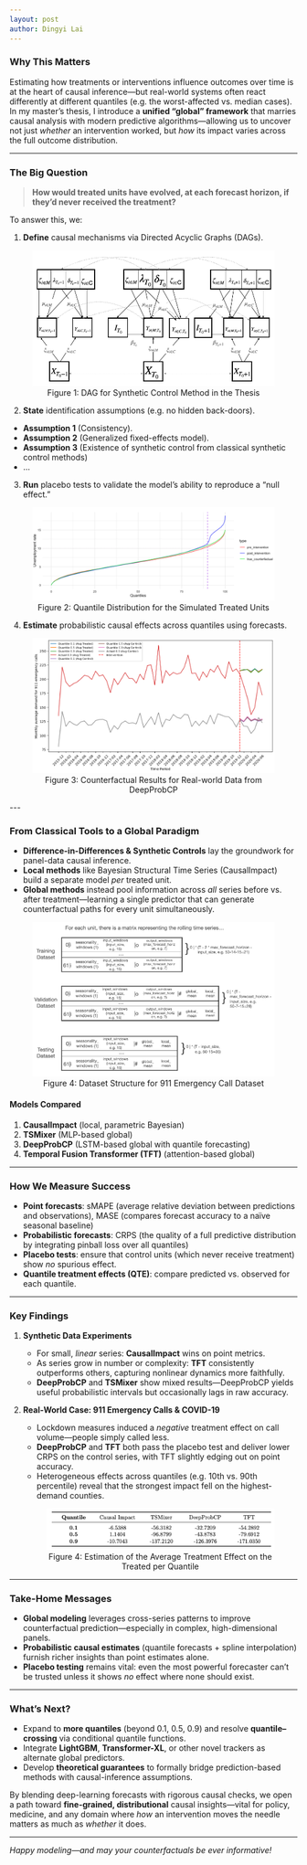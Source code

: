 ```yaml
---
layout: post
author: Dingyi Lai
---
```


### Why This Matters  
Estimating how treatments or interventions influence outcomes over time is at the heart of causal inference—but real-world systems often react differently at different quantiles (e.g. the worst-affected vs. median cases). In my master’s thesis, I introduce a **unified “global” framework** that marries causal analysis with modern predictive algorithms—allowing us to uncover not just *whether* an intervention worked, but *how* its impact varies across the full outcome distribution.

---

### The Big Question  
> **How would treated units have evolved, at each forecast horizon, if they’d never received the treatment?** 

To answer this, we:
1. **Define** causal mechanisms via Directed Acyclic Graphs (DAGs).  
<figure>
  <img
  src="https://raw.githubusercontent.com/Dingyi-Lai/Dingyi-Lai.github.io/main/_images/[PCE]DAG_corrected.png"
  alt="Conceptual table">
   <figcaption style="display:block; text-align:center;">
    Figure 1: DAG for Synthetic Control Method in the Thesis
  </figcaption>
</figure>

2. **State** identification assumptions (e.g. no hidden back-doors).  
- **Assumption 1** (Consistency). 
- **Assumption 2** (Generalized fixed-effects model). 
- **Assumption 3** (Existence of synthetic control from classical synthetic control methods)
- ...

3. **Run** placebo tests to validate the model’s ability to reproduce a “null effect.”  
<figure>
  <img
  src="https://raw.githubusercontent.com/Dingyi-Lai/Dingyi-Lai.github.io/main/_images/[PCE]unrate_prob.png"
  alt="Conceptual table">
   <figcaption style="display:block; text-align:center;">
    Figure 2: Quantile Distribution for the Simulated Treated Units
  </figcaption>
</figure>

4. **Estimate** probabilistic causal effects across quantiles using forecasts.
<figure>
  <img
  src="https://raw.githubusercontent.com/Dingyi-Lai/Dingyi-Lai.github.io/main/_images/[PCE]911DeepProbCP.png"
  alt="Conceptual table">
   <figcaption style="display:block; text-align:center;">
    Figure 3: Counterfactual Results for Real-world Data from DeepProbCP
  </figcaption>
</figure>
---

### From Classical Tools to a Global Paradigm  
- **Difference-in-Differences & Synthetic Controls** lay the groundwork for panel-data causal inference.  
- **Local methods** like Bayesian Structural Time Series (CausalImpact) build a separate model *per* treated unit.  
- **Global methods** instead pool information across *all* series before vs. after treatment—learning a single predictor that can generate counterfactual paths for every unit simultaneously.
<figure>
  <img
  src="https://raw.githubusercontent.com/Dingyi-Lai/Dingyi-Lai.github.io/main/_images/[PCE]DeepProbCP_dataset_structure.png"
  alt="Conceptual table">
   <figcaption style="display:block; text-align:center;">
    Figure 4: Dataset Structure for 911 Emergency Call Dataset
  </figcaption>
</figure>

#### Models Compared  
1. **CausalImpact** (local, parametric Bayesian)  
2. **TSMixer** (MLP-based global)  
3. **DeepProbCP** (LSTM-based global with quantile forecasting)  
4. **Temporal Fusion Transformer (TFT)** (attention-based global)

---

### How We Measure Success  
- **Point forecasts**: sMAPE (average relative deviation between predictions and observations), MASE (compares forecast accuracy to a naïve seasonal baseline)  
- **Probabilistic forecasts**: CRPS (the quality of a full predictive distribution by integrating pinball loss over all quantiles)
- **Placebo tests**: ensure that control units (which never receive treatment) show *no* spurious effect.  
- **Quantile treatment effects (QTE)**: compare predicted vs. observed for each quantile.

---

### Key Findings  

1. **Synthetic Data Experiments**  
   - For small, *linear* series: **CausalImpact** wins on point metrics.  
   - As series grow in number or complexity: **TFT** consistently outperforms others, capturing nonlinear dynamics more faithfully.  
   - **DeepProbCP** and **TSMixer** show mixed results—DeepProbCP yields useful probabilistic intervals but occasionally lags in raw accuracy.

2. **Real-World Case: 911 Emergency Calls & COVID-19**  
   - Lockdown measures induced a *negative* treatment effect on call volume—people simply called less.  
   - **DeepProbCP** and **TFT** both pass the placebo test and deliver lower CRPS on the control series, with TFT slightly edging out on point accuracy.  
   - Heterogeneous effects across quantiles (e.g. 10th vs. 90th percentile) reveal that the strongest impact fell on the highest-demand counties.
   <figure>
   <img
   src="https://raw.githubusercontent.com/Dingyi-Lai/Dingyi-Lai.github.io/main/_images/[PCE]ATE_prob.png"
   alt="Conceptual table">
      <figcaption style="display:block; text-align:center;">
      Figure 4: Estimation of the Average Treatment Effect on the Treated per Quantile
   </figcaption>
   </figure>

---

### Take-Home Messages  
- **Global modeling** leverages cross-series patterns to improve counterfactual prediction—especially in complex, high-dimensional panels.  
- **Probabilistic causal estimates** (quantile forecasts + spline interpolation) furnish richer insights than point estimates alone.  
- **Placebo testing** remains vital: even the most powerful forecaster can’t be trusted unless it shows *no* effect where none should exist.

---

### What’s Next?  
- Expand to **more quantiles** (beyond 0.1, 0.5, 0.9) and resolve **quantile–crossing** via conditional quantile functions.  
- Integrate **LightGBM**, **Transformer-XL**, or other novel trackers as alternate global predictors.  
- Develop **theoretical guarantees** to formally bridge prediction-based methods with causal-inference assumptions.

By blending deep-learning forecasts with rigorous causal checks, we open a path toward **fine-grained, distributional** causal insights—vital for policy, medicine, and any domain where *how* an intervention moves the needle matters as much as *whether* it does.

---

*Happy modeling—and may your counterfactuals be ever informative!*